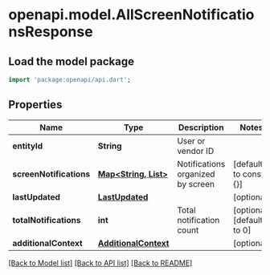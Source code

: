# openapi.model.AllScreenNotificationsResponse

## Load the model package
```dart
import 'package:openapi/api.dart';
```

## Properties
Name | Type | Description | Notes
------------ | ------------- | ------------- | -------------
**entityId** | **String** | User or vendor ID | 
**screenNotifications** | [**Map<String, List<ScreenNotificationItem>>**](List.md) | Notifications organized by screen | [default to const {}]
**lastUpdated** | [**LastUpdated**](LastUpdated.md) |  | [optional] 
**totalNotifications** | **int** | Total notification count | [optional] [default to 0]
**additionalContext** | [**AdditionalContext**](AdditionalContext.md) |  | [optional] 

[[Back to Model list]](../README.md#documentation-for-models) [[Back to API list]](../README.md#documentation-for-api-endpoints) [[Back to README]](../README.md)


